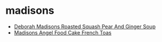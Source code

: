 # madisons

 * [Deborah Madisons Roasted Squash Pear And Ginger Soup](../../index/d/deborah-madisons-roasted-squash-pear-and-ginger-soup-355879.json)
 * [Madisons Angel Food Cake French Toas](../../index/m/madisons-angel-food-cake-french-toas.json)
